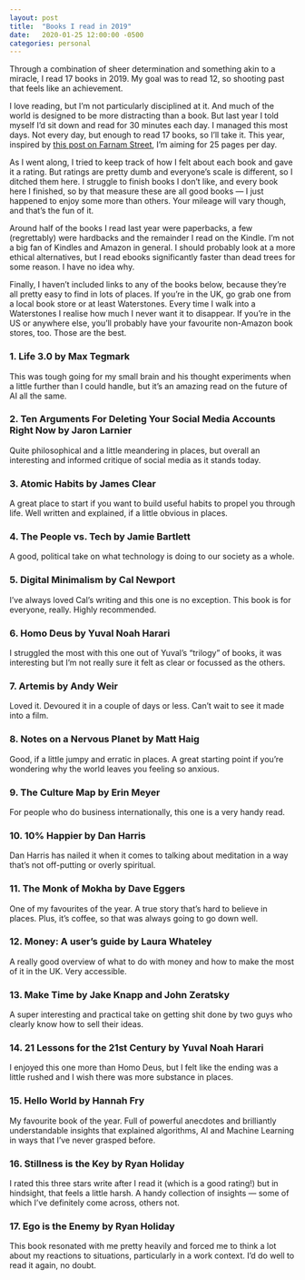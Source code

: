 ```yaml
---
layout: post
title:  "Books I read in 2019"
date:   2020-01-25 12:00:00 -0500
categories: personal
---
```

Through a combination of sheer determination and something akin to a miracle, I read 17 books in 2019. My goal was to read 12, so shooting past that feels like an achievement.

I love reading, but I’m not particularly disciplined at it. And much of the world is designed to be more distracting than a book. But last year I told myself I’d sit down and read for 30 minutes each day. I managed this most days. Not every day, but enough to read 17 books, so I’ll take it. This year, inspired by [this post on Farnam Street](https://fs.blog/2015/12/twenty-five-pages-a-day/), I’m aiming for 25 pages per day.

As I went along, I tried to keep track of how I felt about each book and gave it a rating. But ratings are pretty dumb and everyone’s scale is different, so I ditched them here. I struggle to finish books I don’t like, and every book here I finished, so by that measure these are all good books — I just happened to enjoy some more than others. Your mileage will vary though, and that’s the fun of it.

Around half of the books I read last year were paperbacks, a few (regrettably) were hardbacks and the remainder I read on the Kindle. I’m not a big fan of Kindles and Amazon in general. I should probably look at a more ethical alternatives, but I read ebooks significantly faster than dead trees for some reason. I have no idea why.

Finally, I haven’t included links to any of the books below, because they’re all pretty easy to find in lots of places. If you’re in the UK, go grab one from a local book store or at least Waterstones. Every time I walk into a Waterstones I realise how much I never want it to disappear. If you’re in the US or anywhere else, you’ll probably have your favourite non-Amazon book stores, too. Those are the best.

### 1. Life 3.0 by Max Tegmark

This was tough going for my small brain and his thought experiments when a little further than I could handle, but it’s an amazing read on the future of AI all the same.

### 2. Ten Arguments For Deleting Your Social Media Accounts Right Now by Jaron Larnier

Quite philosophical and a little meandering in places, but overall an interesting and informed critique of social media as it stands today.

### 3. Atomic Habits by James Clear

A great place to start if you want to build useful habits to propel you through life. Well written and explained, if a little obvious in places.

### 4. The People vs. Tech by Jamie Bartlett

A good, political take on what technology is doing to our society as a whole.

### 5. Digital Minimalism by Cal Newport

I’ve always loved Cal’s writing and this one is no exception. This book is for everyone, really. Highly recommended.

### 6. Homo Deus by Yuval Noah Harari

I struggled the most with this one out of Yuval’s “trilogy” of books, it was interesting but I’m not really sure it felt as clear or focussed as the others.

### 7. Artemis by Andy Weir

Loved it. Devoured it in a couple of days or less. Can’t wait to see it made into a film.

### 8. Notes on a Nervous Planet by Matt Haig

Good, if a little jumpy and erratic in places. A great starting point if you’re wondering why the world leaves you feeling so anxious.

### 9. The Culture Map by Erin Meyer

For people who do business internationally, this one is a very handy read.

### 10. 10% Happier by Dan Harris

Dan Harris has nailed it when it comes to talking about meditation in a way that’s not off-putting or overly spiritual.

### 11. The Monk of Mokha by Dave Eggers

One of my favourites of the year. A true story that’s hard to believe in places. Plus, it’s coffee, so that was always going to go down well.

### 12. Money: A user’s guide by Laura Whateley

A really good overview of what to do with money and how to make the most of it in the UK. Very accessible.

### 13. Make Time by Jake Knapp and John Zeratsky

A super interesting and practical take on getting shit done by two guys who clearly know how to sell their ideas.

### 14. 21 Lessons for the 21st Century by Yuval Noah Harari

I enjoyed this one more than Homo Deus, but I felt like the ending was a little rushed and I wish there was more substance in places.

### 15. Hello World by Hannah Fry

My favourite book of the year. Full of powerful anecdotes and brilliantly understandable insights that explained algorithms, AI and Machine Learning in ways that I’ve never grasped before.

### 16. Stillness is the Key by Ryan Holiday

I rated this three stars write after I read it (which is a good rating!) but in hindsight, that feels a little harsh. A handy collection of insights — some of which I’ve definitely come across, others not.

### 17. Ego is the Enemy by Ryan Holiday

This book resonated with me pretty heavily and forced me to think a lot about my reactions to situations, particularly in a work context. I’d do well to read it again, no doubt.
